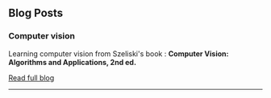 ## Blog Posts

### Computer vision

Learning computer vision from Szeliski's book : **Computer Vision: Algorithms and Applications, 2nd ed.**

[Read full blog](blog-cv.md)

---
